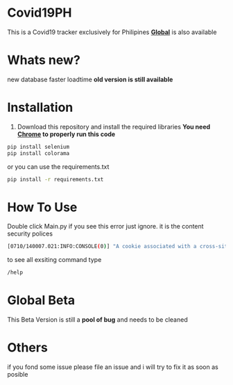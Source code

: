 # Covid19PH
This is a Covid19 tracker exclusively for Philipines **[Global](https://github.com/jostimian/Covid19-project-)** is also available
# Whats new?
new database
faster loadtime
**old version is still available**
# Installation
1. Download this repository and install the required libraries **You need[ Chrome](https://www.google.com/intl/en_ph/chrome/) to properly run this code**

```bash
pip install selenium
pip install colorama
```
or you can use the requirements.txt
```bash
pip install -r requirements.txt
```
# How To Use
Double click Main.py
if you see this error just ignore. it is the content security polices
```bash
[0710/140007.021:INFO:CONSOLE(0)] "A cookie associated with a cross-site resource at https://paypal.com/ was set without the `SameSite` attribute. A future release of Chrome will only deliver cookies with cross-site requests if they are set with `SameSite=None` and `Secure`. You can review cookies in developer tools under Application>Storage>Cookies and see more details at https://www.chromestatus.com/feature/5088147346030592 and https://www.chromestatus.com/feature/5633521622188032.", source: https://covid19ph.com/ (0) 
```
to see all exsiting command type
```bash
/help
``` 
# Global Beta
This Beta Version is still a **pool of bug** and needs to be cleaned

# Others
if you fond some issue please file an issue and i will try to fix it as soon as posible 
